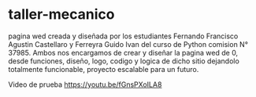 # taller-mecanico
pagina wed creada y diseñada por los estudiantes Fernando Francisco Agustin Castellaro y Ferreyra Guido Ivan del curso de Python comision  N° 37985.
Ambos nos encargamos de crear y diseñar la pagina wed de 0, desde funciones, diseño, logo, codigo y logica de dicho sitio dejandolo totalmente funcionable, proyecto escalable para un futuro. 

Video de prueba 
https://youtu.be/fGnsPXoILA8

